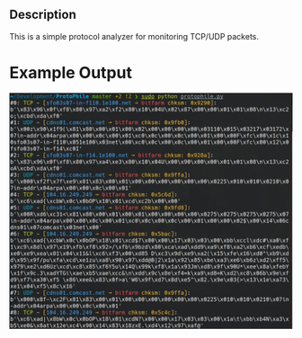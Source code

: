 ## Description
This is a simple protocol analyzer for monitoring TCP/UDP packets.

# Example Output
<img src='./images/protophile_example.png'>
